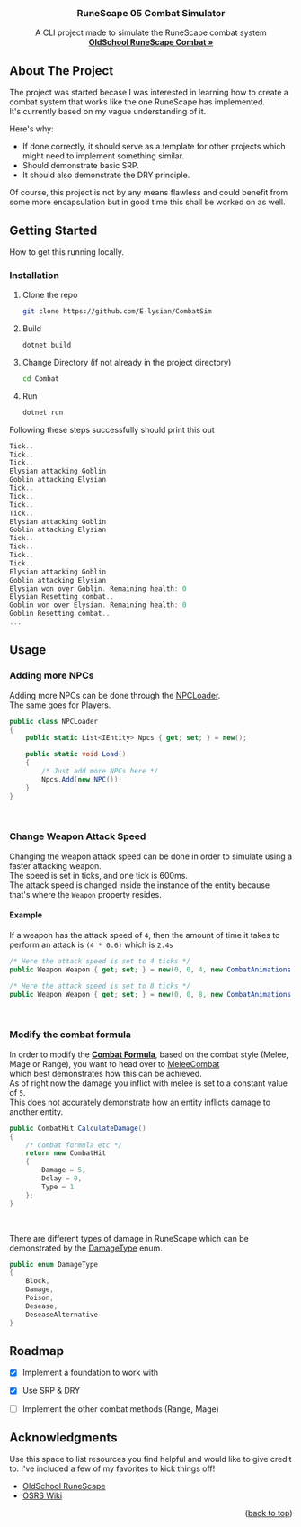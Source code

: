 <br />
<div align="center">
  <h3 align="center">RuneScape 05 Combat Simulator</h3>

  <p align="center">
    A CLI project made to simulate the RuneScape combat system
    <br />
    <a href="https://oldschoolrunescape.fandom.com/wiki/Combat"><strong>OldSchool RuneScape Combat »</strong></a>
  </p>
</div>


<!-- ABOUT THE PROJECT -->
## About The Project

The project was started becase I was interested in learning how to create a combat system that works like the one RuneScape has implemented.<br/>
It's currently based on my vague understanding of it.

Here's why:
* If done correctly, it should serve as a template for other projects which might need to implement something similar.
* Should demonstrate basic SRP.
* It should also demonstrate the DRY principle.

Of course, this project is not by any means flawless and could benefit from some more encapsulation but in good time this shall be worked on as well.


<!-- GETTING STARTED -->
## Getting Started

How to get this running locally.
### Installation

1. Clone the repo
   ```sh
   git clone https://github.com/E-lysian/CombatSim
   ```
2. Build
   ```sh
   dotnet build
   ```
3. Change Directory (if not already in the project directory)
   ```sh
   cd Combat
   ```

4. Run
    ```sh
    dotnet run
    ```

Following these steps successfully should print this out
```cs
Tick..
Tick..
Tick..
Elysian attacking Goblin
Goblin attacking Elysian
Tick..
Tick..
Tick..
Tick..
Elysian attacking Goblin
Goblin attacking Elysian
Tick..
Tick..
Tick..
Tick..
Elysian attacking Goblin
Goblin attacking Elysian
Elysian won over Goblin. Remaining health: 0
Elysian Resetting combat.. 
Goblin won over Elysian. Remaining health: 0
Goblin Resetting combat..
...
```


<!-- USAGE EXAMPLES -->
## Usage

### Adding more NPCs
Adding more NPCs can be done through the [NPCLoader](https://github.com/E-lysian/CombatSim/blob/master/Combat/Loaders/NPCLoader.cs).<br/>
The same goes for Players.

```cs
public class NPCLoader
{
    public static List<IEntity> Npcs { get; set; } = new();

    public static void Load()
    {
        /* Just add more NPCs here */
        Npcs.Add(new NPC());
    }
}
```

<br/>

### Change Weapon Attack Speed
Changing the weapon attack speed can be done in order to simulate using a faster attacking weapon.<br/>
The speed is set in ticks, and one tick is 600ms.<br/>
The attack speed is changed inside the instance of the entity because that's where the `Weapon` property resides.

#### Example
If a weapon has the attack speed of `4`, then the amount of time it takes to perform an attack is `(4 * 0.6)` which is `2.4s`

```cs
/* Here the attack speed is set to 4 ticks */
public Weapon Weapon { get; set; } = new(0, 0, 4, new CombatAnimations(0, 0, 0), WeaponType.HAND);

/* Here the attack speed is set to 8 ticks */
public Weapon Weapon { get; set; } = new(0, 0, 8, new CombatAnimations(0, 0, 0), WeaponType.HAND);
```

<br/>

### Modify the combat formula
In order to modify the <a href="https://oldschoolrunescape.fandom.com/wiki/Maximum_melee_hit"><strong>Combat Formula</strong></a>, based on the combat style (Melee, Mage or Range), you want to head over to [MeleeCombat](https://github.com/E-lysian/CombatSim/blob/master/Combat/Handlers/Combat/Methods/Melee/MeleeCombat.cs)<br/> which best demonstrates how this can be achieved.<br/>
As of right now the damage you inflict with melee is set to a constant value of `5`. <br/>This does not accurately demonstrate how an entity inflicts damage to another entity.


```cs
public CombatHit CalculateDamage()
{
    /* Combat formula etc */
    return new CombatHit
    {
        Damage = 5,
        Delay = 0,
        Type = 1
    };
}
```
<br/>


There are different types of damage in RuneScape which can be demonstrated by the [DamageType](https://github.com/E-lysian/CombatSim/blob/master/Combat/Handlers/Combat/DamageType.cs) enum.

```cs
public enum DamageType
{
    Block,
    Damage,
    Poison,
    Desease,
    DeseaseAlternative
}
```




<!-- ROADMAP -->
## Roadmap

- [x] Implement a foundation to work with
- [x] Use SRP & DRY
- [ ] Implement the other combat methods (Range, Mage)


<!-- ACKNOWLEDGMENTS -->
## Acknowledgments

Use this space to list resources you find helpful and would like to give credit to. I've included a few of my favorites to kick things off!

* [OldSchool RuneScape](https://oldschool.runescape.com/)
* [OSRS Wiki](https://oldschool.runescape.wiki/)


<p align="right">(<a href="#readme-top">back to top</a>)</p>